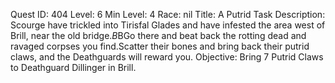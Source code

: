 Quest ID: 404
Level: 6
Min Level: 4
Race: nil
Title: A Putrid Task
Description: Scourge have trickled into Tirisfal Glades and have infested the area west of Brill, near the old bridge.$B$BGo there and beat back the rotting dead and ravaged corpses you find.Scatter their bones and bring back their putrid claws, and the Deathguards will reward you.
Objective: Bring 7 Putrid Claws to Deathguard Dillinger in Brill.
